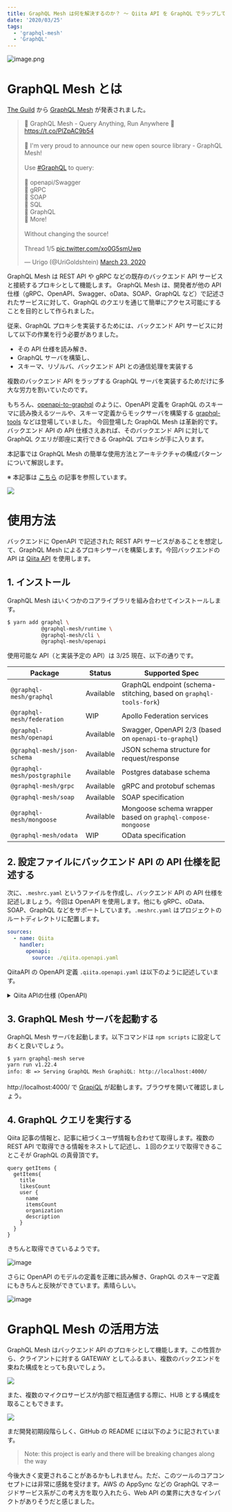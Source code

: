 ```yaml
---
title: GraphQL Mesh は何を解決するのか？ 〜 Qiita API を GraphQL でラップして理解する GraphQL Mesh 〜
date: '2020/03/25'
tags:
  - 'graphql-mesh'
  - 'GraphQL'
---
```


![image.png](https://qiita-image-store.s3.ap-northeast-1.amazonaws.com/0/163591/c72738fa-a7bc-9b9f-dd68-cbc29dec5af4.png)

# GraphQL Mesh とは

[The Guild](https://twitter.com/TheGuildDev) から [GraphQL Mesh](https://github.com/Urigo/graphql-mesh) が発表されました。

<blockquote class="twitter-tweet"><p lang="en" dir="ltr">🚀 GraphQL Mesh - Query Anything, Run Anywhere 🚀<a href="https://t.co/PlZpAC9b54">https://t.co/PlZpAC9b54</a><br><br>🎉 I&#39;m very proud to announce our new open source library - GraphQL Mesh!<br><br>Use <a href="https://twitter.com/hashtag/GraphQL?src=hash&amp;ref_src=twsrc%5Etfw">#GraphQL</a> to query:<br><br>🔹 openapi/Swagger<br>🔹 gRPC<br>🔹 SOAP<br>🔹 SQL<br>🔹 GraphQL<br>🔹 More!<br><br>Without changing the source!<br><br>Thread 1/5 <a href="https://t.co/xo0G5smUwp">pic.twitter.com/xo0G5smUwp</a></p>&mdash; Urigo (@UriGoldshtein) <a href="https://twitter.com/UriGoldshtein/status/1242118500795236353?ref_src=twsrc%5Etfw">March 23, 2020</a></blockquote> <script async src="https://platform.twitter.com/widgets.js" charset="utf-8"></script>

GraphQL Mesh は REST API や gRPC などの既存のバックエンド API サービスと接続するプロキシとして機能します。
GraphQL Mesh は、開発者が他の API 仕様（gRPC、OpenAPI、Swagger、oData、SOAP、GraphQL など）で記述されたサービスに対して、GraphQL のクエリを通じて簡単にアクセス可能にすることを目的として作られました。

従来、GraphQL プロキシを実装するためには、バックエンド API サービスに対して以下の作業を行う必要がありました。

- その API 仕様を読み解き、
- GraphQL サーバを構築し、
- スキーマ、リゾルバ、バックエンド API との通信処理を実装する

複数のバックエンド API をラップする GraphQL サーバを実装するためだけに多大な労力を割いていたのです。

もちろん、[openapi-to-graphql](https://github.com/IBM/openapi-to-graphql) のように、OpenAPI 定義を GraphQL のスキーマに読み換えるツールや、スキーマ定義からモックサーバを構築する [graphql-tools](https://github.com/apollographql/graphql-tools) などは登場していました。
今回登場した GraphQL Mesh は革新的です。バックエンド API の API 仕様さえあれば、そのバックエンド API に対して GraphQL クエリが即座に実行できる GraphQL プロキシが手に入ります。

本記事では GraphQL Mesh の簡単な使用方法とアーキテクチャの構成パターンについて解説します。

※ 本記事は [こちら](https://medium.com/the-guild/graphql-mesh-query-anything-run-anywhere-433c173863b5) の記事を参照しています。

![](https://miro.medium.com/max/2172/1*iZfQ7ST9rd7McrHvvVA-BA@2x.png)

# 使用方法

バックエンドに OpenAPI で記述された REST API サービスがあることを想定して、GraphQL Mesh によるプロキシサーバを構築します。今回バックエンドの API は [Qiita API](https://qiita.com/api/v2/docs) を使用します。

## 1. インストール

GraphQL Mesh はいくつかのコアライブラリを組み合わせてインストールします。

```bash
$ yarn add graphql \
           @graphql-mesh/runtime \
           @graphql-mesh/cli \
           @graphql-mesh/openapi
```

使用可能な API（と実装予定の API）は 3/25 現在、以下の通りです。

| Package                      | Status    | Supported Spec                                                     |
| ---------------------------- | --------- | ------------------------------------------------------------------ |
| `@graphql-mesh/graphql`      | Available | GraphQL endpoint (schema-stitching, based on `graphql-tools-fork`) |
| `@graphql-mesh/federation`   | WIP       | Apollo Federation services                                         |
| `@graphql-mesh/openapi`      | Available | Swagger, OpenAPI 2/3 (based on `openapi-to-graphql`)               |
| `@graphql-mesh/json-schema`  | Available | JSON schema structure for request/response                         |
| `@graphql-mesh/postgraphile` | Available | Postgres database schema                                           |
| `@graphql-mesh/grpc`         | Available | gRPC and protobuf schemas                                          |
| `@graphql-mesh/soap`         | Available | SOAP specification                                                 |
| `@graphql-mesh/mongoose`     | Available | Mongoose schema wrapper based on `graphql-compose-mongoose`        |
| `@graphql-mesh/odata`        | WIP       | OData specification                                                |

## 2. 設定ファイルにバックエンド API の API 仕様を記述する

次に、`.meshrc.yaml` というファイルを作成し、バックエンド API の API 仕様を記述しましょう。今回は OpenAPI を使用します。他にも gRPC、oData、SOAP、GraphQL などをサポートしています。`.meshrc.yaml` はプロジェクトのルートディレクトリに配置します。

```yaml
sources:
  - name: Qiita
    handler:
      openapi:
        source: ./qiita.openapi.yaml
```

QiitaAPI の OpenAPI 定義 `.qiita.openapi.yaml` は以下のように記述しています。

<details><summary>Qiita APIの仕様 (OpenAPI)</summary><div>

```yaml
swagger: '2.0'

info:
  version: 0.0.1
  title: Qiita API

host: 'qiita.com'

basePath: '/api/v2'

schemes:
  - https

consumes:
  - application/json

produces:
  - application/json

paths:
  '/tags/{tagId}/items':
    get:
      parameters:
        - in: path
          name: tagId
          type: string
          required: true
        - $ref: '#/parameters/pageParam'
        - $ref: '#/parameters/perPageParam'
      responses:
        '200':
          description: 指定されたタグが付けられた投稿一覧を、タグを付けた日時の降順で返します。
          schema:
            title: タグ記事一覧
            type: array
            items:
              $ref: '#/definitions/Item'
  '/users/{userId}':
    get:
      parameters:
        - in: path
          name: userId
          type: string
          required: true
      responses:
        '200':
          description: ユーザを取得します。
          schema:
            $ref: '#/definitions/User'
  '/users/{userId}/items':
    get:
      parameters:
        - in: path
          name: userId
          type: string
          required: true
        - $ref: '#/parameters/pageParam'
        - $ref: '#/parameters/perPageParam'
      responses:
        '200':
          description: ユーザの投稿の一覧を作成日時の降順で返します。
          schema:
            title: ユーザー記事一覧
            type: array
            items:
              $ref: '#/definitions/Item'
  '/items':
    get:
      parameters:
        - $ref: '#/parameters/pageParam'
        - $ref: '#/parameters/perPageParam'
        - name: query
          in: query
          description: 検索クエリ
          required: false
          type: string
      responses:
        '200':
          description: 投稿の一覧を作成日時の降順で返します。
          schema:
            title: 記事一覧
            type: array
            items:
              $ref: '#/definitions/Item'
parameters:
  pageParam:
    in: query
    name: page
    description: ページ番号 (1から100まで)
    type: number
  perPageParam:
    in: query
    name: per_page
    description: 1ページあたりに含まれる要素数 (1から100まで)
    type: number
definitions:
  ErrorMessage:
    description: エラーの内容を説明するmessageプロパティと、エラーの種類を表すtypeプロパティで構成されます
    type: object
    properties:
      message:
        type: string
      type:
        type: string
  Group:
    description: 'Qiita:Teamのグループを表します。'
    type: object
    properties:
      created_at:
        type: string
      id:
        type: integer
      name:
        type: string
      private:
        type: boolean
      updated_at:
        type: string
      url_name:
        type: string
  Tag:
    description: タグ
    properties:
      name:
        type: string
        example: Ruby
      versions:
        type: array
        items:
          type: string
          example: 0.0.1
  User:
    properties:
      description:
        description: 自己紹介文
        type: string
      facebook_id:
        type: string
      followees_count:
        description: このユーザがフォローしているユーザの数
        type: integer
      followers_count:
        description: このユーザをフォローしているユーザの数
        type: integer
      github_login_name:
        type: string
      id:
        type: string
      items_count:
        description: 'このユーザが qiita.com 上で公開している投稿の数 (Qiita:Teamでの投稿数は含まれません)'
        type: integer
      linkedin_id:
        type: string
      location:
        type: string
      name:
        type: string
      organization:
        type: string
      permanent_id:
        description: ユーザごとに割り当てられる整数のID
        type: integer
      profile_image_url:
        description: 設定しているプロフィール画像のURL
        type: string
      twitter_screen_name:
        type: string
      website_url:
        type: string
  Item:
    type: object
    properties:
      rendered_body:
        type: string
      body:
        type: string
      coediting:
        type: boolean
      comments_count:
        type: integer
      created_at:
        type: string
      id:
        type: string
      likes_count:
        type: string
      private:
        type: boolean
      reactions_count:
        type: integer
      title:
        type: string
      updated_at:
        type: string
      url:
        type: string
      page_views_count:
        type: integer
      tags:
        type: array
        items:
          $ref: '#/definitions/Tag'
      user:
        $ref: '#/definitions/User'
      group:
        $ref: '#/definitions/Group'
```

</div></details>

## 3. GraphQL Mesh サーバを起動する

GraphQL Mesh サーバを起動します。以下コマンドは `npm scripts` に設定しておくと良いでしょう。

```
$ yarn graphql-mesh serve
yarn run v1.22.4
info: 🕸️ => Serving GraphQL Mesh GraphiQL: http://localhost:4000/
```

http://localhost:4000/ で [GrapiQL](https://github.com/graphql/graphiql) が起動します。ブラウザを開いて確認しましょう。

## 4. GraphQL クエリを実行する

Qiita 記事の情報と、記事に紐づくユーザ情報も合わせて取得します。複数の REST API で取得できる情報をネストして記述し、１回のクエリで取得できることこそが GraphQL の真骨頂です。

```
query getItems {
  getItems{
    title
    likesCount
    user {
      name
      itemsCount
      organization
      description
    }
  }
}
```

きちんと取得できているようです。

![image](https://user-images.githubusercontent.com/20736455/77445906-0126e300-6e31-11ea-8f94-c56d66e69eb9.png)

さらに OpenAPI のモデルの定義を正確に読み解き、GraphQL のスキーマ定義にもきちんと反映ができています。素晴らしい。

![image](https://user-images.githubusercontent.com/20736455/77445919-06842d80-6e31-11ea-9b41-18d0fce0350a.png)

# GraphQL Mesh の活用方法

GraphQL Mesh はバックエンド API のプロキシとして機能します。この性質から、クライアントに対する GATEWAY としてふるまい、複数のバックエンドを束ねた構成をとっても良いでしょう。

![](https://miro.medium.com/max/2172/1*6q-vjaqxV2I_fjfs14mq-g.png)

また、複数のマイクロサービスが内部で相互通信する際に、HUB とする構成を取ることもできます。

![](https://miro.medium.com/max/1024/1*ZKUrS9Mx93HQ1ghDhiHvdg.png)

まだ開発初期段階らしく、GitHub の README には以下のように記されています。

> Note: this project is early and there will be breaking changes along the way

今後大きく変更されることがあるかもしれません。ただ、このツールのコアコンセプトには非常に感銘を受けます。AWS の AppSync などの GraphQL マネージドサービス系がこの考え方を取り入れたら、Web API の業界に大きなインパクトがありそうだと感じました。
